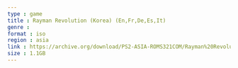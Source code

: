 ```yaml
---
type : game
title : Rayman Revolution (Korea) (En,Fr,De,Es,It)
genre : 
format : iso
region : asia
link : https://archive.org/download/PS2-ASIA-ROMS321COM/Rayman%20Revolution%20%28Korea%29%20%28En%2CFr%2CDe%2CEs%2CIt%29.7z
size : 1.1GB
---
```

